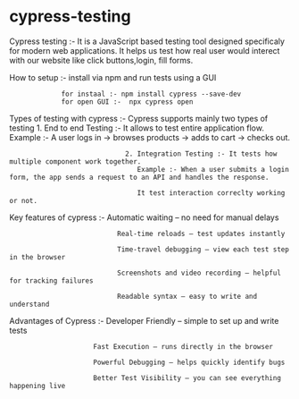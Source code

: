 # cypress-testing
Cypress testing :- It is a JavaScript based testing tool designed specificaly for modern web applications.
                   It helps us test how real user would interect with our website like click buttons,login, fill forms. 


How to setup :-  install via npm and run tests using a GUI 

                 for instaal :- npm install cypress --save-dev  
                 for open GUI :-  npx cypress open


Types of testing with cypress :- Cypress supports mainly two types of testing 
                                 1. End to end Testing :-  It allows to test entire application flow.
                                    Example :- A user logs in → browses products → adds to cart → checks out.

                                 2. Integration Testing :- It tests how multiple component work together.
                                    Example :- When a user submits a login form, the app sends a request to an API and handles the response.

                                    It test interaction correclty working or not.

Key features of cypress :-     Automatic waiting – no need for manual delays

                               Real-time reloads – test updates instantly

                               Time-travel debugging – view each test step in the browser

                               Screenshots and video recording – helpful for tracking failures

                               Readable syntax – easy to write and understand 

Advantages of Cypress :- Developer Friendly – simple to set up and write tests

                         Fast Execution – runs directly in the browser

                         Powerful Debugging – helps quickly identify bugs

                         Better Test Visibility – you can see everything happening live                                 
                        
